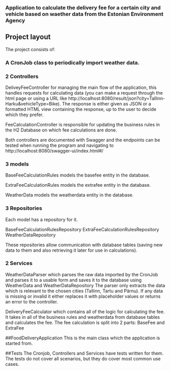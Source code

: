 ### Application to calculate the delivery fee for a certain city and vehicle based on waether data from the Estonian Environment Agency

## Project layout
The project consists of:

### A CronJob class to periodically import weather data.

### 2 Controllers
DeliveyFeeController for managing the main flow of the application, this handles requests for calculating data (you can make a request through the html page or using a URL like http://localhost:8080/result/json?city=Tallinn-Harku&vehicleType=Bike).
The response is either given as JSON or a formatted HTML view containing the response, up to the user to decide which they prefer.

FeeCalculationController is responsible for updating the business rules in the H2 Database on which fee calculations are done.

Both controllers are documented with Swagger and the endpoints can be tested when running the program and navigating to http://localhost:8080/swagger-ui/index.html#/

### 3 models
BaseFeeCalculationRules models the basefee entity in the database.

ExtraFeeCalculationRules models the extrafee entity in the database.

WeatherData models the weatherdata entity in the database.

### 3 Repositories
Each model has a repository for it.

BaseFeeCalculationRulesRepository
ExtraFeeCalculationRulesRepository
WeatherDataRepository

These repositories allow communication with database tables (saving new data to them and also retrieving it later for use in calculations).

### 2 Services

WeatherDataParser which parses the raw data imported by the CronJob and parses it to a usable form and saves it to the database using WeatherData and WeatherDataRepository
The parser only extracts the data which is relevant to the chosen cities (Tallinn, Tartu and Pärnu).
If any data is missing or invalid it either replaces it with placeholder values or returns an error to the controller.

DeliveryFeeCalculator which contains all of the logic for calculating the fee. It takes in all of the business rules and weatherdata from database tables and calculates the fee.
The fee calculation is split into 2 parts:
BaseFee and ExtraFee

##FoodDeliveryApplication
This is the main class which the application is started from.

##Tests
The Cronjob, Controllers and Services have tests written for them. The tests do not cover all scenarios, but they do cover most common use cases.
